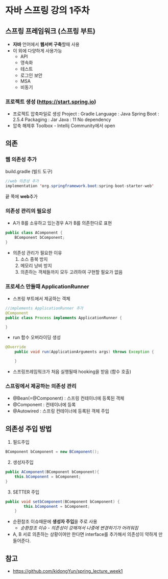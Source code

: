 # 자바 스프링 강의 1주차
## 스프링 프레임워크 (스프링 부트)
* **자바** 언어에서 **웹서버 구축**할때 사용
* 이 외에 다양하게 사용가능
	* API
	* 영속화
	* 테스트
	* 로그인 보안
	* MSA
	* 비동기

### 프로젝트 생성 (https://start.spring.io)
* 프로젝트 압축파일로 생성
	Project : Gradle
	Language : Java
	Spring Boot : 2.5.4
	Packaging : Jar
	Java : 11
	No dependency
* 압축 해제후 Toolbox - Intellij Community에서 open

## 의존
### 웹 의존성 추가
build.gradle (빌드 도구)
```java
//web 의존성 추가
implementation 'org.springframework.boot:spring-boot-starter-web'
```
끝 쪽에 **web**추가

### 의존성 관리의 필요성
* A가 B를 소유하고 있는경우 A가 B를 의존한다로 표현
```java
public class AComponent {
    BComponent bComponent;
}
```
* 의존성 관리가 필요한 이유
	1. 소스 중복 방지
	2. 메모리 낭비 방지
	3. 의존하는 객체들까지 모두 고려하여 구현할 필요가 없음

### 프로세스 만들때 ApplicationRunner
* 스프링 부트에서 제공하는 객체
```java
//implements ApplicationRunner 추가
@Component
public class Process implements ApplicationRunner {

}
```
* run 함수 오버라이딩 생성
```java
@Override
    public void run(ApplicationArguments args) throws Exception {

    }
```
* 스프링프레임워크가 처음 실행될때 hooking을 받음 (함수 호출)

### 스프링에서 제공하는 의존성 관리
* @Bean(=@Component) : 스프링 컨테이너에 등록된 객체
* @Component : 컨테이너에 등록
* @Autowired : 스프링 컨테이너에 등록된 객체 주입

## 의존성 주입 방법
1. 필드주입
```java
BComponent bComponent = new BComponent();
```

2. 생성자주입
```java
public AComponent(BComponent bComponent){
	this.bComponent = bComponent;
}
```
3. SETTER	주입
```java
public void setbComponent(BComponent bComponent) {
        this.bComponent = bComponent;
    }
```

* 순환참조 이슈때문에 **생성자 주입**을 주로 사용
	* *순환참조 이슈 - 의존성이 강해져서 나중에 변경하기가 어려워짐*
* A, B 서로 의존하는 상황이여만 한다면 interface를 추가해서 의존성이 약하게 만들어준다.

## 참고
* https://github.com/kidongYun/spring_lecture_week1